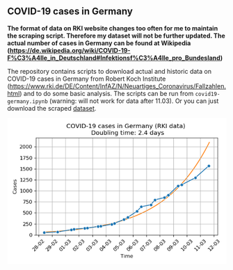 ## COVID-19 cases in Germany

**The format of data on RKI website changes too often for me to maintain the scraping script. Therefore my dataset will not be further updated. The actual number of cases in Germany can be found at Wikipedia (https://de.wikipedia.org/wiki/COVID-19-F%C3%A4lle_in_Deutschland#Infektionsf%C3%A4lle_pro_Bundesland)**

The repository contains scripts to download actual and historic data on COVID-19 cases in Germany from Robert Koch Institute (https://www.rki.de/DE/Content/InfAZ/N/Neuartiges_Coronavirus/Fallzahlen.html) and to do some basic analysis. The scripts can be run from `covid19-germany.ipynb` (warning: will not work for data after 11.03). Or you can just download the scraped [dataset](covid19-germany-lands.csv). 

![Cases of COVID-19 in Germany](covid19-germany.png)